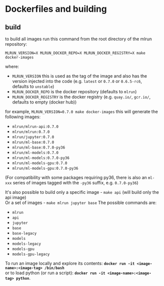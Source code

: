 # Dockerfiles and building

## build
to build all images run this command from the root directory of the mlrun repository:<br>

    MLRUN_VERSION=X MLRUN_DOCKER_REPO=X MLRUN_DOCKER_REGISTRY=X make docker-images

where:<br>
* `MLRUN_VERSION` this is used as the tag of the image and also has the version injected into the code (e.g. `latest` or `0.7.0` or `0.6.5-rc6`, defaults to `unstable`)
* `MLRUN_DOCKER_REPO` is the docker repository (defaults to `mlrun`)
* `MLRUN_DOCKER_REGISTRY` is the docker registry (e.g. `quay.io/`, `gcr.io/`, defaults to empty (docker hub))


for example,
  `MLRUN_VERSION=0.7.0 make docker-images`
this will generate the following images:
  * `mlrun/mlrun-api:0.7.0`
  * `mlrun/mlrun:0.7.0`
  * `mlrun/jupyter:0.7.0`
  * `mlrun/ml-base:0.7.0`
  * `mlrun/ml-base:0.7.0-py36`
  * `mlrun/ml-models:0.7.0`
  * `mlrun/ml-models:0.7.0-py36`
  * `mlrun/ml-models-gpu:0.7.0` 
  * `mlrun/ml-models-gpu:0.7.0-py36`

(For compatibility with some packages requiring py36, there is also an `ml-xxx` series of
images tagged with the `-py36` suffix, e.g. `0.7.0-py36`)

It's also possible to build only a specific image - `make api` (will build only the api image)<br>
Or a set of images - `make mlrun jupyter base`
The possible commands are:
* `mlrun`
* `api`
* `jupyter`
* `base`
* `base-legacy`
* `models`
* `models-legacy`
* `models-gpu`
* `models-gpu-legacy`

To run an image locally and explore its contents:  **`docker run -it <image-name>:<image-tag> /bin/bash`**<br>
or to load python (or run a script): **`docker run -it <image-name>:<image-tag> python`**.  
